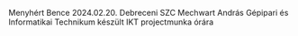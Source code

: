 Menyhért Bence 2024.02.20.
Debreceni SZC Mechwart András Gépipari és Informatikai Technikum
készült IKT projectmunka órára 
